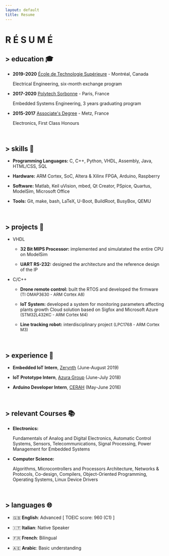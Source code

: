 ```yaml
---
layout: default
title: Resume
---
```


# __R É S U M É__

## > education 🎓

* **2019-2020** [École de Technologie Supérieure] - Montréal, Canada

	Electrical Engineering, six-month exchange program

* **2017-2020** [Polytech Sorbonne] - Paris, France

	Embedded Systems Engineering, 3 years graduating program

* **2015-2017** [Associate's Degree] - Metz, France

	Electronics, First Class Honours

<br/>

## > skills 🔧

* **Programming Languages:** C, C++, Python, VHDL, Assembly, Java, HTML/CSS, SQL

* **Hardware:** ARM Cortex, SoC, Altera & Xilinx FPGA, Arduino, Raspberry

* **Software:** Matlab, Keil uVision, mbed, Qt Creator, PSpice, Quartus, ModelSim, Microsoft Office

* **Tools:** Git, make, bash, LaTeX, U-Boot, BuildRoot, BusyBox, QEMU

<br/>

## > projects 🚀

* VHDL

	* **32 Bit MIPS Processor:** implemented and simulatated the entire CPU on ModelSim

	* **UART RS-232:** designed the architecture and the reference design of the IP

* C/C++

	* **Drone remote control:** built the RTOS and developed the firmware <font size="2">(TI OMAP3630 - ARM Cortex A8)</font>

	* **IoT System:** developed a system for monitoring parameters affecting plants growth
	Cloud solution based on Sigfox and Microsoft Azure <font size="2">(STM32L432KC - ARM Cortex M4)</font>

	* **Line tracking robot:** interdisciplinary project <font size="2">(LPC1768 - ARM Cortex M3)</font>

<br/>

## > experience 👔

* **Embedded IoT Intern**, [Zerynth] (June-August 2019)

* **IoT Prototype Intern**, [Azura Group] (June-July 2018)

* **Arduino Developer Intern**, [CERAH] (May-June 2016)

<br/>

## > relevant Courses 📚

* **Electronics:**

	Fundamentals of Analog and Digital Electronics, Automatic Control Systems, Sensors,
Telecommunications, Signal Processing, Power Management for Embedded Systems

* **Computer Science:**

	Algorithms, Microcontrollers and Processors Architecture, Networks & Protocols, Co-design,
Compilers, Object-Oriented Programming, Operating Systems, Linux Device Drivers

<br/>

## > languages 🌐

* 🇬🇧 **English**: Advanced [ TOEIC score: 960 (C1) ]

* 🇮🇹 **Italian**: Native Speaker

* 🇫🇷 **French**: Bilingual

* 🇦🇪 **Arabic**: Basic understanding

<br/>

[École de Technologie Supérieure]: https://www.etsmtl.ca/
[Polytech Sorbonne]: https://www.polytech.sorbonne-universite.fr/
[Associate's Degree]: https://www.univ-lorraine.fr/
[Zerynth]: https://www.zerynth.com
[Azura Group]: https://www.azura-group.com/en
[CERAH]: https://www.invalides.fr/le-centre-detudes-et-de-recherche-sur-lappareillage-des-handicapes

